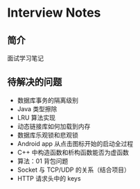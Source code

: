 # Interview Notes
## 简介
面试学习笔记

## 待解决的问题
* 数据库事务的隔离级别
* Java 类型擦除
* LRU 算法实现
* 动态链接库如何加载到内存
* 数据库乐观锁和悲观锁
* Android app 从点击图标开始的启动全过程
* C++ 中构造函数和析构函数能否为虚函数
* 算法：01 背包问题
* Socket 与 TCP/UDP 的关系（结合项目）
* HTTP 请求头中的 keys